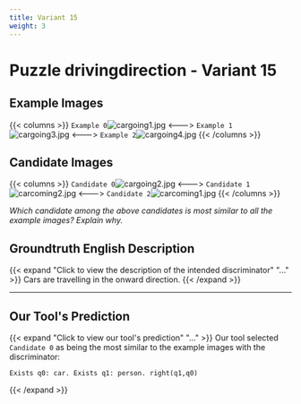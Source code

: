 ```yaml
---
title: Variant 15
weight: 3
---
```


# Puzzle drivingdirection - Variant 15

## Example Images
{{< columns >}}
`Example 0`![cargoing1.jpg](/natscene-data/images/cargoing1.jpg)
<--->
`Example 1`![cargoing3.jpg](/natscene-data/images/cargoing3.jpg)
<--->
`Example 2`![cargoing4.jpg](/natscene-data/images/cargoing4.jpg)
{{< /columns >}}

## Candidate Images
{{< columns >}}
`Candidate 0`![cargoing2.jpg](/natscene-data/images/cargoing2.jpg)
<--->
`Candidate 1`![carcoming2.jpg](/natscene-data/images/carcoming2.jpg)
<--->
`Candidate 2`![carcoming1.jpg](/natscene-data/images/carcoming1.jpg)
{{< /columns >}}

*Which candidate among the above candidates is most similar to all the example images? Explain why.*

## Groundtruth English Description

{{< expand "Click to view the description of the intended discriminator" "..." >}}
Cars are travelling in the onward direction.
{{< /expand >}}

---



## Our Tool's Prediction

{{< expand "Click to view our tool's prediction" "..." >}}
Our tool selected `Candidate 0` as being the most similar to the example images with the discriminator:
```plaintext
Exists q0: car. Exists q1: person. right(q1,q0)
```
{{< /expand >}}
